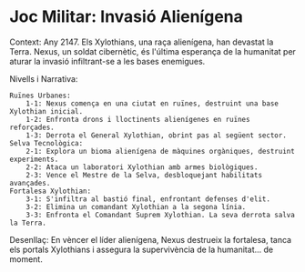 # Joc Militar: Invasió Alienígena

Context: Any 2147. Els Xylothians, una raça alienígena, han devastat la Terra. Nexus, un soldat cibernètic, és l'última esperança de la humanitat per aturar la invasió infiltrant-se a les bases enemigues.

Nivells i Narrativa:

    Ruïnes Urbanes:
        1-1: Nexus comença en una ciutat en ruïnes, destruint una base Xylothian inicial.
        1-2: Enfronta drons i lloctinents alienígenes en ruïnes reforçades.
        1-3: Derrota el General Xylothian, obrint pas al següent sector.
    Selva Tecnològica:
        2-1: Explora un bioma alienígena de màquines orgàniques, destruint experiments.
        2-2: Ataca un laboratori Xylothian amb armes biològiques.
        2-3: Vence el Mestre de la Selva, desbloquejant habilitats avançades.
    Fortalesa Xylothian:
        3-1: S'infiltra al bastió final, enfrontant defenses d'elit.
        3-2: Elimina un comandant Xylothian a la segona línia.
        3-3: Enfronta el Comandant Suprem Xylothian. La seva derrota salva la Terra.

Desenllaç: En vèncer el líder alienígena, Nexus destrueix la fortalesa, tanca els portals Xylothians i assegura la supervivència de la humanitat... de moment.

